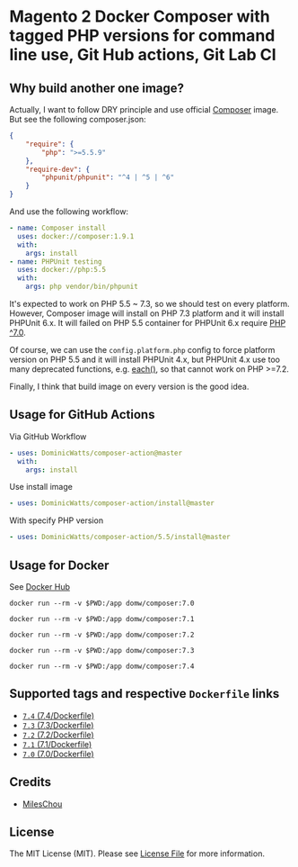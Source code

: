 # Magento 2 Docker Composer with tagged PHP versions for command line use, Git Hub actions, Git Lab CI

## Why build another one image?

Actually, I want to follow DRY principle and use official [Composer](https://hub.docker.com/_/composer) image. But see the following composer.json:

```json
{
    "require": {
        "php": ">=5.5.9"
    },
    "require-dev": {
        "phpunit/phpunit": "^4 | ^5 | ^6"
    }
}
```

And use the following workflow:

```yaml
- name: Composer install
  uses: docker://composer:1.9.1
  with:
    args: install
- name: PHPUnit testing
  uses: docker://php:5.5
  with:
    args: php vendor/bin/phpunit
```

It's expected to work on PHP 5.5 ~ 7.3, so we should test on every platform. However, Composer image will install on PHP 7.3 platform and it will install PHPUnit 6.x. It will failed on PHP 5.5 container for PHPUnit 6.x require [PHP ^7.0](https://packagist.org/packages/phpunit/phpunit#6.0.0).   

Of course, we can use the `config.platform.php` config to force platform version on PHP 5.5 and it will install PHPUnit 4.x, but PHPUnit 4.x use too many deprecated functions, e.g. [each()](https://www.php.net/manual/en/function.each.php), so that cannot work on PHP >=7.2.

Finally, I think that build image on every version is the good idea.

## Usage for GitHub Actions

Via GitHub Workflow

```yaml
- uses: DominicWatts/composer-action@master
  with:
    args: install
```

Use install image

```yaml
- uses: DominicWatts/composer-action/install@master
```

With specify PHP version

```yaml
- uses: DominicWatts/composer-action/5.5/install@master
```

## Usage for Docker

See [Docker Hub](https://hub.docker.com/r/domw/composer/)

    docker run --rm -v $PWD:/app domw/composer:7.0

    docker run --rm -v $PWD:/app domw/composer:7.1

    docker run --rm -v $PWD:/app domw/composer:7.2

    docker run --rm -v $PWD:/app domw/composer:7.3

    docker run --rm -v $PWD:/app domw/composer:7.4

## Supported tags and respective `Dockerfile` links

* [`7.4` (7.4/Dockerfile)](domwhttps://github.com/dominicwatts/composer-action/blob/master/7.4/Dockerfile)
* [`7.3` (7.3/Dockerfile)](domwhttps://github.com/dominicwatts/composer-action/blob/master/7.3/Dockerfile)
* [`7.2` (7.2/Dockerfile)](domwhttps://github.com/dominicwatts/composer-action/blob/master/7.2/Dockerfile)
* [`7.1` (7.1/Dockerfile)](domwhttps://github.com/dominicwatts/composer-action/blob/master/7.1/Dockerfile)
* [`7.0` (7.0/Dockerfile)](domwhttps://github.com/dominicwatts/composer-action/blob/master/7.0/Dockerfile)

## Credits

* [MilesChou](https://github.com/MilesChou)

## License

The MIT License (MIT). Please see [License File](LICENSE) for more information.
